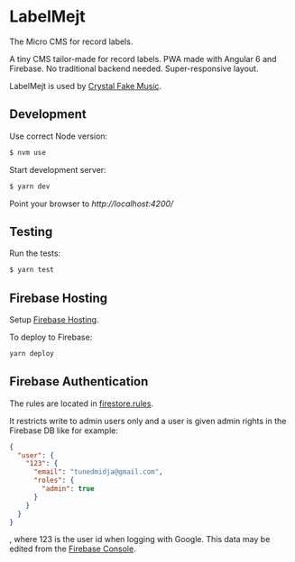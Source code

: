 # LabelMejt

The Micro CMS for record labels.

A tiny CMS tailor-made for record labels. PWA made with Angular 6 and Firebase. No traditional backend needed. Super-responsive layout.

LabelMejt is used by [Crystal Fake Music](https://cfm.audionaut.com/).


## Development

Use correct Node version:
```sh
$ nvm use
```

Start development server:
```sh
$ yarn dev
```

Point your browser to *http://localhost:4200/*


## Testing

Run the tests:
```sh
$ yarn test
```

## Firebase Hosting

Setup [Firebase Hosting](https://firebase.google.com/docs/hosting/).

To deploy to Firebase:
```sh
yarn deploy
```


## Firebase Authentication

The rules are located in [firestore.rules](firestore.rules).

It restricts write to admin users only and a user is given admin rights in the Firebase DB like for example:

```json
{ 
  "user": {
    "123": {
      "email": "tunedmidja@gmail.com",
      "roles": {
        "admin": true 
      }
    }
  }
}
```

, where 123 is the user id when logging with Google.
This data may be edited from the [Firebase Console](
https://console.firebase.google.com/).
